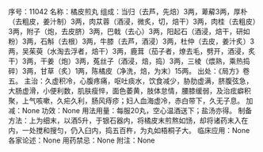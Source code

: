 序号：11042
名称：橘皮煎丸
组成：当归（去芦，先焙）3两，萆薢3两，厚朴（去粗皮，姜汁制）3两，肉苁蓉（酒浸，微炙，切，焙干）3两，肉桂（去粗皮）3两，附子（炮，去皮脐）3两，巴戟（去心）3两，阳起石（酒浸，焙干，研如粉）3两，石斛（去根）3两，牛膝（去芦，酒浸）3两，杜仲（去皮，姜汁炙）3两，吴茱萸（水淘去浮者，焙干）3两，鹿茸（茄子者，燎去毛，劈开，酒浸，炙干）3两，干姜（炮）3两，菟丝子（酒浸，焙，捣）3两，三棱（煨熟，乘热捣碎）3两，甘草（炙）1两，陈橘皮（净洗，焙，为末）15两。
出处：《局方》卷五。
主治：久虚积冷，心腹疼痛，呕吐痰水，饮食减少，胁肋虚满，脐腹弦急，大肠虚滑，小便利数，肌肤瘦悴，面色萎黄，肢体怠情，腰膝缓弱，及治痃癖积聚，上气咳嗽，久疟久利，肠风痔疹；妇人血海虚冷，赤白带下，久无子息。
加减：None
功效：None
用法用量：每服20丸，空心温酒送下；盐汤亦得。
制备方法：上为细末，以酒5升，于银石器内，将橘皮末煎熬如饧，却将诸药末入在内，一处搅和搜匀，仍入臼内，捣五百杵，为丸如梧桐子大。
临床应用：None
各家论述：None
用药禁忌：None
附注：None
